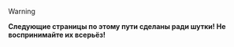 > [!WARNING]
> **Следующие страницы по этому пути сделаны ради шутки! Не воспринимайте их всерьёз!**